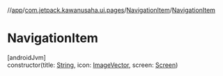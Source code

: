 //[app](../../../index.md)/[com.jetpack.kawanusaha.ui.pages](../index.md)/[NavigationItem](index.md)/[NavigationItem](-navigation-item.md)

# NavigationItem

[androidJvm]\
constructor(title: [String](https://kotlinlang.org/api/latest/jvm/stdlib/kotlin/-string/index.html), icon: [ImageVector](https://developer.android.com/reference/kotlin/androidx/compose/ui/graphics/vector/ImageVector.html), screen: [Screen](../-screen/index.md))
